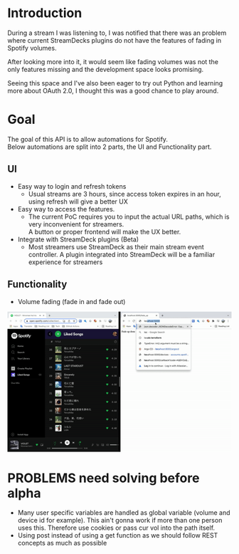 # Introduction
During a stream I was listening to, I was notified that there was an problem where current StreamDecks plugins do not have the features of fading in Spotify volumes.  

After looking more into it, it would seem like fading volumes was not the only features missing and the development space looks promising.  

Seeing this space and I've also been eager to try out Python and learning more about OAuth 2.0, I thought this was a good chance to play around.

# Goal
The goal of this API is to allow automations for Spotify.  
Below automations are split into 2 parts, the UI and Functionality part.

## UI
- Easy way to login and refresh tokens 
    - Usual streams are 3 hours, since access token expires in an hour, using refresh will give a better UX
- Easy way to access the features.
    - The current PoC requires you to input the actual URL paths, which is very inconvenient for streamers.  
    A button or proper frontend will make the UX better.
- Integrate with StreamDeck plugins (Beta)
    - Most streamers use StreamDeck as their main stream event controller. A plugin integrated into StreamDeck will be a familiar experience for streamers

## Functionality
- Volume fading (fade in and fade out)

![Fade in and out](docs/media/fade_in_out.gif)

# PROBLEMS need solving before alpha
- Many user specific variables are handled as global variable (volume and device id for example). This ain't gonna work if more than one person uses this. Therefore use cookies or pass cur vol into the path itself.
- Using post instead of using a get function as we should follow REST concepts as much as possible
